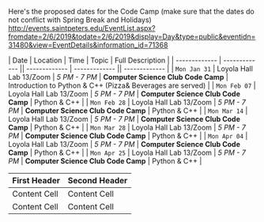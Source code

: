 
Here's the proposed dates for the Code Camp (make sure that the dates do not conflict with Spring Break and Holidays)
http://events.saintpeters.edu/EventList.aspx?fromdate=2/6/2019&todate=2/6/2019&display=Day&type=public&eventidn=31480&view=EventDetails&information_id=71368


| Date | Location | Time | Topic | Full Description |
| ------------- | ------------- || ------------- | ------------- || ------------- |
| `Mon Jan 31` | Loyola Hall Lab 13/Zoom | *5 PM - 7 PM* | **Computer Science Club Code Camp** | Introduction to Python & C++ (Pizza& Beverages are served) |
| `Mon Feb 07` | Loyola Hall Lab 13/Zoom | *5 PM - 7 PM* | **Computer Science Club Code Camp** | Python & C++ |
| `Mon Feb 28` | Loyola Hall Lab 13/Zoom | *5 PM - 7 PM* | **Computer Science Club Code Camp** | Python & C++ |
| `Mon Mar 14` | Loyola Hall Lab 13/Zoom | *5 PM - 7 PM* | **Computer Science Club Code Camp** | Python & C++ |
| `Mon Mar 28` | Loyola Hall Lab 13/Zoom | *5 PM - 7 PM* | **Computer Science Club Code Camp** | Python & C++ |
| `Mon Apr 04` | Loyola Hall Lab 13/Zoom | *5 PM - 7 PM* | **Computer Science Club Code Camp** | Python & C++ |
| `Mon Apr 25` | Loyola Hall Lab 13/Zoom | *5 PM - 7 PM* | **Computer Science Club Code Camp** | Python & C++ |



| First Header  | Second Header |
| ------------- | ------------- |
| Content Cell  | Content Cell  |
| Content Cell  | Content Cell  |
